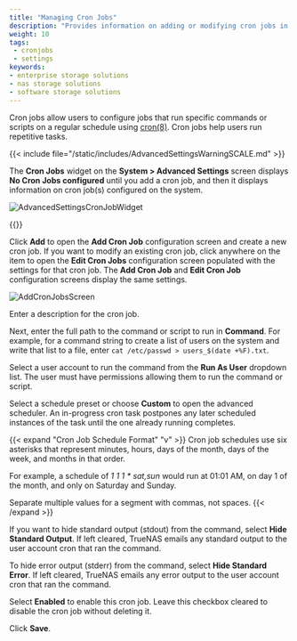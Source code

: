 ```yaml
---
title: "Managing Cron Jobs"
description: "Provides information on adding or modifying cron jobs in TrueNAS SCALE."
weight: 10
tags:
 - cronjobs
 - settings
keywords:
- enterprise storage solutions
- nas storage solutions
- software storage solutions
---
```


Cron jobs allow users to configure jobs that run specific commands or scripts on a regular schedule using [cron(8)](https://manpages.debian.org/testing/cron/cron.8.en.html "Cron Man Page"). Cron jobs help users run repetitive tasks.

{{< include file="/static/includes/AdvancedSettingsWarningSCALE.md" >}}

The **Cron Jobs** widget on the **System > Advanced Settings** screen displays **No Cron Jobs configured** until you add a cron job, and then it displays information on cron job(s) configured on the system.

![AdvancedSettingsCronJobWidget](/images/SCALE/SystemSettings/AdvancedSettingsCronJobWidget.png "SCALE Advanced Settings Cron Job Widget")

{{<include file="/static/includes/addcolumnorganizer.md">}}

Click **Add** to open the **Add Cron Job** configuration screen and create a new cron job. If you want to modify an existing cron job, click anywhere on the item to open the **Edit Cron Jobs** configuration screen populated with the settings for that cron job.
The **Add Cron Job** and **Edit Cron Job** configuration screens display the same settings.

![AddCronJobsScreen](/images/SCALE/SystemSettings/AddCronJobScreen.png "SCALE Add Cron Job Screen")

Enter a description for the cron job.

Next, enter the full path to the command or script to run in **Command**. For example, for a command string to create a list of users on the system and write that list to a file, enter `cat /etc/passwd > users_$(date +%F).txt`.

Select a user account to run the command from the **Run As User** dropdown list. The user must have permissions allowing them to run the command or script.

Select a schedule preset or choose **Custom** to open the advanced scheduler.
An in-progress cron task postpones any later scheduled instances of the task until the one already running completes.

{{< expand "Cron Job Schedule Format" "v" >}}
Cron job schedules use six asterisks that represent minutes, hours, days of the month, days of the week, and months in that order.

For example, a schedule of *1 1 1 * sat,sun* would run at 01:01 AM, on day 1 of the month, and only on Saturday and Sunday.

Separate multiple values for a segment with commas, not spaces.
{{< /expand >}}

If you want to hide standard output (stdout) from the command, select **Hide Standard Output**. If left cleared, TrueNAS emails any standard output to the user account cron that ran the command.

To hide error output (stderr) from the command, select **Hide Standard Error**. If left cleared, TrueNAS emails any error output to the user account cron that ran the command.

Select **Enabled** to enable this cron job. Leave this checkbox cleared to disable the cron job without deleting it.

Click **Save**.
